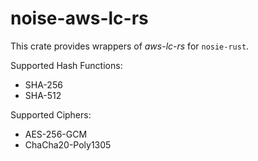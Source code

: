 # noise-aws-lc-rs

This crate provides wrappers of *aws-lc-rs* for `nosie-rust`.

Supported Hash Functions:
- SHA-256
- SHA-512

Supported Ciphers:
- AES-256-GCM
- ChaCha20-Poly1305
